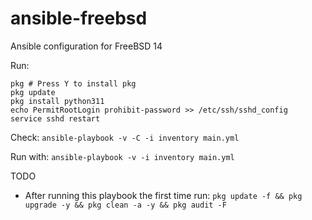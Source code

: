 # ansible-freebsd

Ansible configuration for FreeBSD 14

Run:

```
pkg # Press Y to install pkg
pkg update
pkg install python311
echo PermitRootLogin prohibit-password >> /etc/ssh/sshd_config
service sshd restart
```

Check:
`ansible-playbook -v -C -i inventory main.yml`

Run with:
`ansible-playbook -v -i inventory main.yml`

TODO
  - After running this playbook the first time run: `pkg update -f && pkg upgrade -y && pkg clean -a -y && pkg audit -F `
